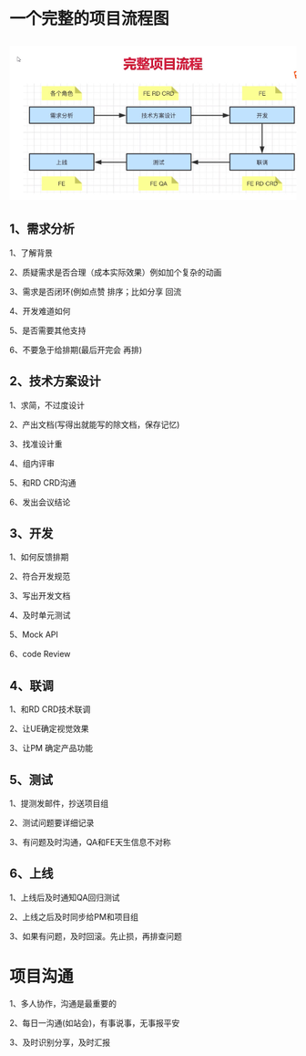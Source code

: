 # 一个完整的项目流程图

## ![Image text](./project_process.jpg)
## 1、需求分析

1、了解背景

2、质疑需求是否合理（成本实际效果）例如加个复杂的动画

3、需求是否闭环(例如点赞 排序；比如分享 回流

4、开发难道如何

5、是否需要其他支持

6、不要急于给排期(最后开完会 再排)



## 2、技术方案设计

1、求简，不过度设计

2、产出文档(写得出就能写的除文档，保存记忆)

3、找准设计重

4、组内评审

5、和RD CRD沟通

6、发出会议结论

## 3、开发

1、如何反馈排期

2、符合开发规范

3、写出开发文档

4、及时单元测试

5、Mock API

6、code Review

## 4、联调

1、和RD CRD技术联调

2、让UE确定视觉效果

3、让PM 确定产品功能

## 5、测试

1、提测发邮件，抄送项目组

2、测试问题要详细记录

3、有问题及时沟通，QA和FE天生信息不对称

## 6、上线

1、上线后及时通知QA回归测试

2、上线之后及时同步给PM和项目组

3、如果有问题，及时回滚。先止损，再排查问题



# 项目沟通

1、多人协作，沟通是最重要的

2、每日一沟通(如站会)，有事说事，无事报平安

3、及时识别分享，及时汇报

​        
